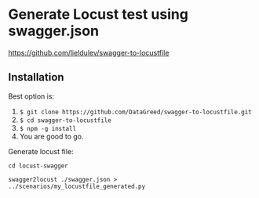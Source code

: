 
# Generate Locust test using swagger.json
https://github.com/lieldulev/swagger-to-locustfile

## Installation

Best option is:

  1. `$ git clone https://github.com/DataGreed/swagger-to-locustfile.git`
  2. `$ cd swagger-to-locustfile`
  3. `$ npm -g install`
  4. You are good to go.
  
  
Generate locust file:

``` 
cd locust-swagger

swagger2locust ./swagger.json > ../scenarios/my_locustfile_generated.py

```